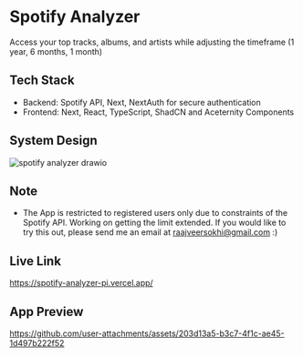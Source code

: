 # Spotify Analyzer
Access your top tracks, albums, and artists while adjusting the timeframe (1 year, 6 months, 1 month)

## Tech Stack
- Backend: Spotify API, Next, NextAuth for secure authentication
- Frontend: Next, React, TypeScript, ShadCN and Aceternity Components

## System Design
![spotify analyzer drawio](https://github.com/user-attachments/assets/edfa9991-5037-4e8b-8603-2d6c5b5b441b)


## Note
- The App is restricted to registered users only due to constraints of the Spotify API. Working on getting the limit extended. If you would like to try this out, please send me an email at raajveersokhi@gmail.com :)
  

## Live Link
https://spotify-analyzer-pi.vercel.app/

## App Preview
https://github.com/user-attachments/assets/203d13a5-b3c7-4f1c-ae45-1d497b222f52

